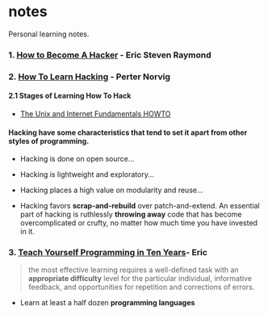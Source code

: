 # notes
Personal learning notes.

### 1. [How to Become A Hacker](http://www.catb.org/esr/faqs/hacker-howto.html) - Eric Steven Raymond
### 2. [How To Learn Hacking](http://www.catb.org/esr/faqs/hacking-howto.html) - Perter Norvig
#### 2.1 Stages of Learning How To Hack
- [The Unix and Internet Fundamentals HOWTO](http://www.tldp.org/HOWTO/Unix-and-Internet-Fundamentals-HOWTO/index.html)
#### Hacking have some characteristics that tend to set it apart from other styles of programming.

- Hacking is done on open source...

- Hacking is lightweight and exploratory...

- Hacking places a high value on modularity and reuse...

- Hacking favors **scrap-and-rebuild** over patch-and-extend. An essential part of hacking is ruthlessly **throwing away** code that has become overcomplicated or crufty, no matter how much time you have invested in it.

### 3. [Teach Yourself Programming in Ten Years](http://norvig.com/21-days.html)- Eric

> the most effective learning requires a well-defined task with an **appropriate difficulty** level for the particular individual, informative feedback, and opportunities for repetition and corrections of errors.

- Learn at least a half dozen **programming languages**

